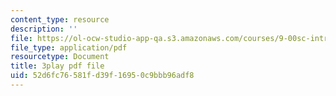 ```yaml
---
content_type: resource
description: ''
file: https://ol-ocw-studio-app-qa.s3.amazonaws.com/courses/9-00sc-introduction-to-psychology-fall-2011/52d6fc76581fd39f16950c9bbb96adf8_qZdm4mpQA_8.pdf
file_type: application/pdf
resourcetype: Document
title: 3play pdf file
uid: 52d6fc76-581f-d39f-1695-0c9bbb96adf8
---
```

